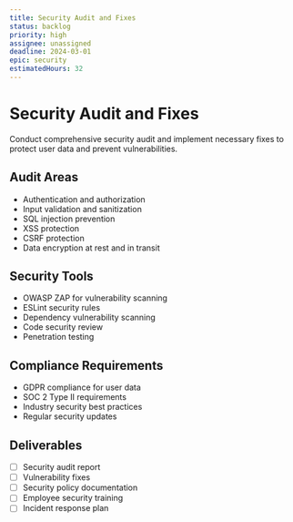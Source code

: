 ```yaml
---
title: Security Audit and Fixes
status: backlog
priority: high
assignee: unassigned
deadline: 2024-03-01
epic: security
estimatedHours: 32
---
```


# Security Audit and Fixes

Conduct comprehensive security audit and implement necessary fixes to protect user data and prevent vulnerabilities.

## Audit Areas
- Authentication and authorization
- Input validation and sanitization
- SQL injection prevention
- XSS protection
- CSRF protection
- Data encryption at rest and in transit

## Security Tools
- OWASP ZAP for vulnerability scanning
- ESLint security rules
- Dependency vulnerability scanning
- Code security review
- Penetration testing

## Compliance Requirements
- GDPR compliance for user data
- SOC 2 Type II requirements
- Industry security best practices
- Regular security updates

## Deliverables
- [ ] Security audit report
- [ ] Vulnerability fixes
- [ ] Security policy documentation
- [ ] Employee security training
- [ ] Incident response plan
